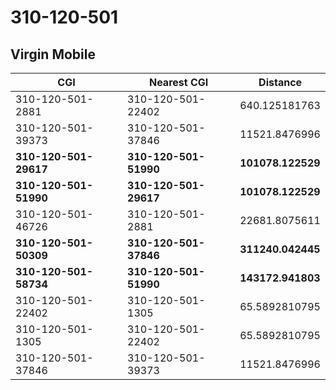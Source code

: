 # 310-120-501
## Virgin Mobile


| CGI | Nearest CGI | Distance |
|-----|-------------|----------|
| 310-120-501-2881 | 310-120-501-22402 | 640.125181763 |
| 310-120-501-39373 | 310-120-501-37846 | 11521.8476996 |
| **310-120-501-29617** | **310-120-501-51990** | **101078.122529** |
| **310-120-501-51990** | **310-120-501-29617** | **101078.122529** |
| 310-120-501-46726 | 310-120-501-2881 | 22681.8075611 |
| **310-120-501-50309** | **310-120-501-37846** | **311240.042445** |
| **310-120-501-58734** | **310-120-501-51990** | **143172.941803** |
| 310-120-501-22402 | 310-120-501-1305 | 65.5892810795 |
| 310-120-501-1305 | 310-120-501-22402 | 65.5892810795 |
| 310-120-501-37846 | 310-120-501-39373 | 11521.8476996 |
